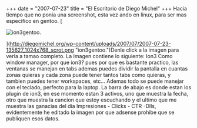 +++
date = "2007-07-23"
title = "El Escritorio de Diego Michel"
+++
Hacia tiempo que no ponia una screenshot, esta vez ando en linux, para ser mas especifico en gentoo. [

![ion3gentoo.](http://diegomichel.org/wp-content/uploads/2007/07/2007-07-23-135627_1024x768_scrot.thumbnail.png)

](http://diegomichel.org/wp-content/uploads/2007/07/2007-07-23-135627_1024x768_scrot.png "ion3gentoo.")Denle click a la imagen para verla a tamao completo. La Imagen contiene lo siguiente: Ion3 Como window manager, por que ion3? pues por que es bastante practico, las ventanas se manejan en tabs ademas puedes dividir la pantalla en cuantas zonas quieras y cada zona puede tener tantos tabs como quieras, y tambien puedes tener workspaces, etc... Ademas todo se puede manejar con el teclado, perfecto para la laptop. La barra de abajo es donde estan los plugin de ion3, en ese momento estan 3 activos, uno que muestra la fecha, otro que muestra la cancion que estoy escuchando y el ultimo que me muestra las ganacias del dia Impresiones - Clicks - CTR -Dlls, evidentemente he editado la imagen por que adsense prohibe que se publiquen esos datos.


